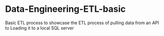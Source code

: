 # Data-Engineering-ETL-basic
Basic ETL process to showcase the ETL process of pulling data from an API to Loading it to a local SQL server
